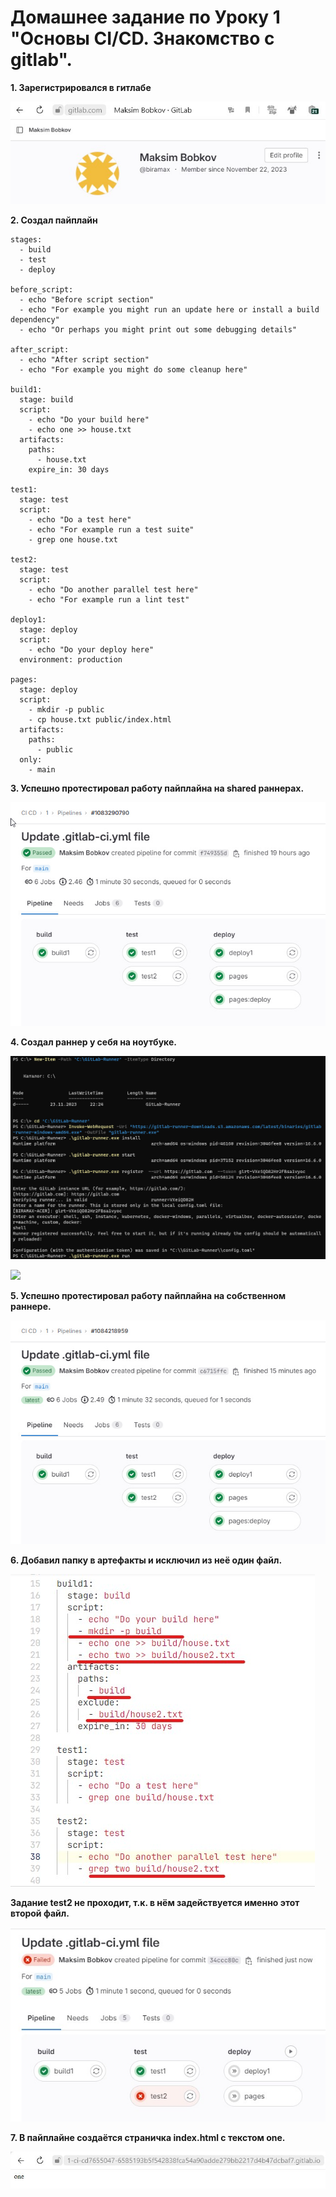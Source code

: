 # Домашнее задание по Уроку 1 "Основы CI/CD. Знакомство с gitlab".

**1. Зарегистрировался в гитлабе**

![](0.jpg)

**2. Создал пайплайн**

```
stages:
  - build
  - test
  - deploy

before_script:
  - echo "Before script section"
  - echo "For example you might run an update here or install a build dependency"
  - echo "Or perhaps you might print out some debugging details"

after_script:
  - echo "After script section"
  - echo "For example you might do some cleanup here"

build1:
  stage: build
  script:
    - echo "Do your build here"
    - echo one >> house.txt
  artifacts:
    paths:
      - house.txt
    expire_in: 30 days

test1:
  stage: test
  script:
    - echo "Do a test here"
    - echo "For example run a test suite"
    - grep one house.txt

test2:
  stage: test
  script:
    - echo "Do another parallel test here"
    - echo "For example run a lint test"

deploy1:
  stage: deploy
  script:
    - echo "Do your deploy here"
  environment: production

pages:
  stage: deploy
  script:
    - mkdir -p public
    - cp house.txt public/index.html
  artifacts:
    paths:
      - public
  only:
    - main
```

**3. Успешно протестировал работу пайплайна на shared раннерах.**

![](3.jpg)

**4. Создал раннер у себя на ноутбуке.**

![](1.jpg)

![](2.gif)

**5. Успешно протестировал работу пайплайна на собственном раннере.**

![](4.jpg)

**6. Добавил папку в артефакты и исключил из неё один файл.**

![](7.jpg)

**Задание test2 не проходит, т.к. в нём задействуется именно этот второй файл.**

![](5.jpg)

**7. В пайплайне создаётся страничка index.html с текстом one.**

![](6.jpg)

